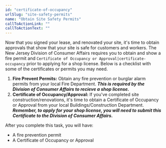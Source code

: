 ```yaml
---
id: "certificate-of-occupancy"
urlSlug: "site-safety-permits"
name: "Obtain Site Safety Permits"
callToActionLink: ""
callToActionText: ""
---
```


Now that you signed your lease, and renovated your site, it's time to obtain approvals that show that your site is safe for customers and workers. The New Jersey Division of Consumer Affairs requires you to obtain and show a fire permit and `Certificate of Occupancy or Approval|certificate-occupancy` prior to applying for a shop license. Below is a checklist with some of the certificates or permits you may need.
      
1. **Fire Prevent Permits:** Obtain any fire prevention or burglar alarm permits from your local Fire Department. ***This is required by the Division of Consumer Affairs to recieve a shop license.***
2. **Certificate of Occupancy/Approval:** If you've completed site construction/renovations, it's time to obtain a Certificate of Occupancy or Approval from your local Buildings/Construction Department. ***Remember, to apply for your shop license, you will need to submit this Certificate to the Division of Consumer Affairs.***

After you complete this task, you will have:
- A fire prevention permit 
- A Certificate of Occupancy or Approval      
